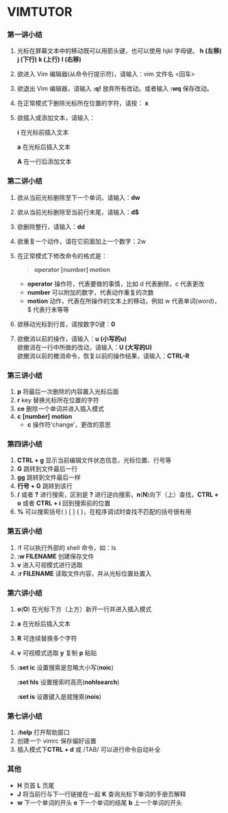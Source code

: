 # VIMTUTOR

### 第一讲小结

  1. 光标在屏幕文本中的移动既可以用箭头键，也可以使用 hjkl 字母键。
    **h (左移)**
    **j (下行)**
    **k (上行)**
    **l (右移)**

  2. 欲进入 Vim 编辑器(从命令行提示符)，请输入：vim 文件名 <回车>

  3. 欲退出 Vim 编辑器，请输入  **:q!**  放弃所有改动。或者输入 **:wq** 保存改动。

  4. 在正常模式下删除光标所在位置的字符，请按： **x**

  5. 欲插入或添加文本，请输入：

      **i** 在光标前插入文本

      **a** 在光标后插入文本

      **A** 在一行后添加文本

### 第二讲小结

1. 欲从当前光标删除至下一个单词，请输入：**dw**
2. 欲从当前光标删除至当前行末尾，请输入：**d$**
3. 欲删除整行，请输入：**dd**
4. 欲重复一个动作，请在它前面加上一个数字：2w
5. 在正常模式下修改命令的格式是：
    > **operator   [number]   motion**

    - **operator**  操作符，代表要做的事情，比如 d 代表删除，c 代表更改
    - **number**  可以附加的数字，代表动作重复的次数
    - **motion**  动作，代表在所操作的文本上的移动，例如 w 代表单词(word)，$ 代表行末等等

6. 欲移动光标到行首，请按数字0键：**0**
7. 欲撤消以前的操作，请输入：**u (小写的u)**  
  欲撤消在一行中所做的改动，请输入：**U (大写的U)**  
  欲撤消以前的撤消命令，恢复以前的操作结果，请输入：**CTRL-R**

### 第三讲小结

1. **p** 将最后一次删除的内容置入光标后面
2. **r** key 替换光标所在位置的字符
3. **ce** 删除一个单词并进入插入模式
4. **c** **[number]** **motion**
   - **c** 操作符‘change’，更改的意思

### 第四讲小结

1. **CTRL + g** 显示当前编辑文件状态信息，光标位置、行号等
2. **G** 跳转到文件最后一行
3. **gg** 跳转到文件最后一样
4. **行号 + G** 跳转到该行
5. **/**  或者  **?** 进行搜索，区别是 **?** 进行逆向搜索，**n**(**N**)向下（上）查找，**CTRL + o** 或者 **CTRL + i** 回到搜索前的位置
6. **%** 可以搜索括号( ) [ ] { }，在程序调试时查找不匹配的括号很有用

### 第五讲小结

1. **:!** 可以执行外部的 shell 命令，如：ls
2. **:w FILENAME** 创建保存文件
3. **v** 进入可视模式进行选取
4. **:r FILENAME** 读取文件内容，并从光标位置处置入

### 第六讲小结

1. **o**(**O**)  在光标下方（上方）新开一行并进入插入模式

2. **a**  在光标后插入文本

3. **R** 可连续替换多个字符

4. **v** 可视模式选取  **y** 复制  **p** 粘贴

5. **:set ic** 设置搜索是忽略大小写(**noic**)

    **:set hls** 设置搜索时高亮(**nohlsearch**)

    **:set is** 设置键入是就搜索(**nois**)

### 第七讲小结

1. **:help** 打开帮助窗口
2. 创建一个 vimrc 保存偏好设置
3. 插入模式下**CTRL + d** 或 /TAB/ 可以进行命令自动补全

### 其他

- **H** 页首 **L** 页尾
- **J** 将当前行与下一行链接在一起 **K** 查询光标下单词的手册页解释
- **w** 下一个单词的开头 **e** 下一个单词的结尾 **b** 上一个单词的开头
